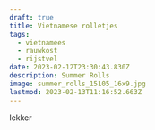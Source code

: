 ```yaml
---
draft: true
title: Vietnamese rolletjes
tags:
  - vietnamees
  - rauwkost
  - rijstvel
date: 2023-02-12T23:30:43.830Z
description: Summer Rolls
image: summer_rolls_15105_16x9.jpg
lastmod: 2023-02-13T11:16:52.663Z
---
```

lekker